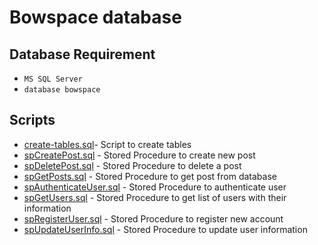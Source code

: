 # Bowspace database

## Database Requirement

- `MS SQL Server`
- `database bowspace`

## Scripts

- [create-tables.sql](create-tables.sql)- Script to create tables
- [spCreatePost.sql](Stored-Procedures/post/spCreatePost.sql) - Stored Procedure to create new post
- [spDeletePost.sql](Stored-Procedures/post/spDeletePost.sql) - Stored Procedure to delete a post
- [spGetPosts.sql](Stored-Procedures/post/spGetPosts.sql) - Stored Procedure to get post from database
- [spAuthenticateUser.sql](Stored-Procedures/user/spAuthenticateUser.sql) - Stored Procedure to authenticate user
- [spGetUsers.sql](Stored-Procedures/user/spGetUsers.sql) - Stored Procedure to get list of users with their information
- [spRegisterUser.sql](Stored-Procedures/user/spRegisterUser.sql) - Stored Procedure to register new account
- [spUpdateUserInfo.sql](Stored-Procedures/user/spUpdateUserInfo.sql) - Stored Procedure to update user information
